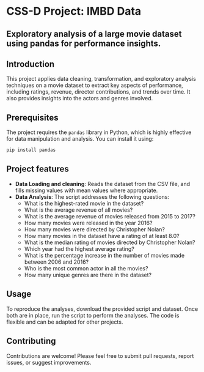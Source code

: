 # CSS-D Project: IMBD Data
## Exploratory analysis of a large movie dataset using pandas for performance insights.

## Introduction
This project applies data cleaning, transformation, and exploratory analysis techniques on a movie dataset to extract key aspects of performance, including ratings, revenue, director contributions, and trends over time. It also provides insights into the actors and genres involved.

## Prerequisites
The project requires the `pandas` library in Python, which is highly effective for data manipulation and analysis.
You can install it using:
```bash
pip install pandas
```
## Project features
- **Data Loading and cleaning**: Reads the dataset from the CSV file, and fills missing values with mean values where appropriate.
- **Data Analysis**: The script addresses the following questions:
  - What is the highest-rated movie in the dataset?
  - What is the average revenue of all movies?
  - What is the average revenue of movies released from 2015 to 2017?
  - How many movies were released in the year 2016?
  - How many movies were directed by Christopher Nolan?
  - How many movies in the dataset have a rating of at least 8.0?
  - What is the median rating of movies directed by Christopher Nolan?
  - Which year had the highest average rating?
  - What is the percentage increase in the number of movies made between 2006 and 2016?
  - Who is the most common actor in all the movies?
  - How many unique genres are there in the dataset?

## Usage
To reproduce the analyses, download the provided script and dataset. 
Once both are in place, run the script to perform the analyses. 
The code is flexible and can be adapted for other projects.

## Contributing
Contributions are welcome! Please feel free to submit pull requests, report issues, or suggest improvements. 



